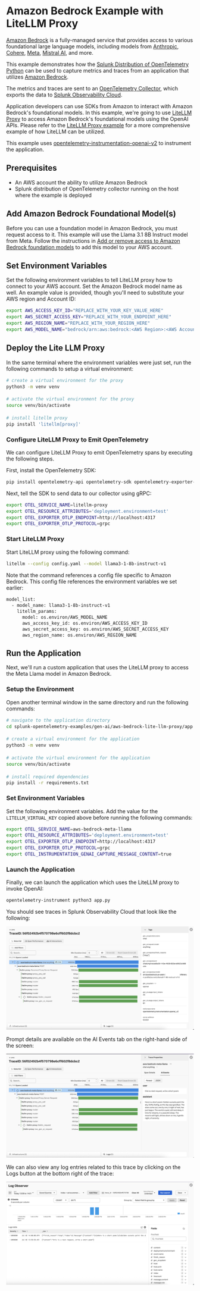 # Amazon Bedrock Example with LiteLLM Proxy

[Amazon Bedrock](https://aws.amazon.com/bedrock/) is a fully-managed service that provides 
access to various foundational large language models, including models from [Anthropic](https://aws.amazon.com/bedrock/anthropic), 
[Cohere](https://aws.amazon.com/bedrock/cohere/), [Meta](https://aws.amazon.com/bedrock/llama/), 
[Mistral AI](https://aws.amazon.com/bedrock/mistral/), and more. 

This example demonstrates how the
[Splunk Distribution of OpenTelemetry Python](https://help.splunk.com/en/splunk-observability-cloud/manage-data/instrument-back-end-services/instrument-back-end-applications-to-send-spans-to-splunk-apm./instrument-a-python-application/about-splunk-otel-python)
can be used to capture metrics and traces from an application that utilizes
[Amazon Bedrock](https://aws.amazon.com/bedrock/).

The metrics and traces are sent to an [OpenTelemetry Collector](https://help.splunk.com/en/splunk-observability-cloud/manage-data/splunk-distribution-of-the-opentelemetry-collector/get-started-with-the-splunk-distribution-of-the-opentelemetry-collector),
which exports the data to [Splunk Observability Cloud](https://www.splunk.com/en_us/products/observability-cloud.html).

Application developers can use SDKs from Amazon to interact with Amazon Bedrock's 
foundational models.  In this example, we're going to use [LiteLLM Proxy](https://docs.litellm.ai/)
to access Amazon Bedrock's foundational models using the OpenAI APIs. Please refer to the 
[LiteLLM Proxy example](../lite-llm-proxy) for a more comprehensive example of how LiteLLM can 
be utilized. 

This example uses [opentelemetry-instrumentation-openai-v2](https://pypi.org/project/opentelemetry-instrumentation-openai-v2/)
to instrument the application.

## Prerequisites

* An AWS account the ability to utilize Amazon Bedrock
* Splunk distribution of OpenTelemetry collector running on the host where the example is deployed

## Add Amazon Bedrock Foundational Model(s)

Before you can use a foundation model in Amazon Bedrock, you must request access to it.
This example will use the Llama 3.1 8B Instruct model from Meta.  Follow the instructions in
[Add or remove access to Amazon Bedrock foundation models](https://docs.aws.amazon.com/bedrock/latest/userguide/model-access-modify.html)
to add this model to your AWS account.

## Set Environment Variables

Set the following environment variables to tell LiteLLM proxy how to connect to 
your AWS account.  Set the Amazon Bedrock model name as well.  An example value is provided, 
though you'll need to substitute your AWS region and Account ID: 

``` bash
export AWS_ACCESS_KEY_ID="REPLACE_WITH_YOUR_KEY_VALUE_HERE"
export AWS_SECRET_ACCESS_KEY="REPLACE_WITH_YOUR_ENDPOINT_HERE"
export AWS_REGION_NAME="REPLACE_WITH_YOUR_REGION_HERE"
export AWS_MODEL_NAME="bedrock/arn:aws:bedrock:<AWS Region>:<AWS Account ID>:inference-profile/us.meta.llama3-1-8b-instruct-v1:0"
```

## Deploy the Lite LLM Proxy 

In the same terminal where the environment variables were just set, run 
the following commands to setup a virtual environment: 

``` bash
# create a virtual environment for the proxy
python3 -m venv venv

# activate the virtual environment for the proxy
source venv/bin/activate

# install litellm proxy 
pip install 'litellm[proxy]'
```

### Configure LiteLLM Proxy to Emit OpenTelemetry

We can configure LiteLLM Proxy to emit OpenTelemetry spans by executing the following steps.

First, install the OpenTelemetry SDK:

```bash
pip install opentelemetry-api opentelemetry-sdk opentelemetry-exporter-otlp -U
```

Next, tell the SDK to send data to our collector using gRPC:

```bash
export OTEL_SERVICE_NAME=litellm-proxy
export OTEL_RESOURCE_ATTRIBUTES='deployment.environment=test'
export OTEL_EXPORTER_OTLP_ENDPOINT=http://localhost:4317
export OTEL_EXPORTER_OTLP_PROTOCOL=grpc
```

### Start LiteLLM Proxy

Start LiteLLM proxy using the following command:

``` bash
litellm --config config.yaml --model llama3-1-8b-instruct-v1
```

Note that the command references a config file specific to Amazon Bedrock. This config file 
references the environment variables we set earlier: 

````
model_list:
  - model_name: llama3-1-8b-instruct-v1
    litellm_params:
      model: os.environ/AWS_MODEL_NAME
      aws_access_key_id: os.environ/AWS_ACCESS_KEY_ID
      aws_secret_access_key: os.environ/AWS_SECRET_ACCESS_KEY
      aws_region_name: os.environ/AWS_REGION_NAME
````

## Run the Application

Next, we'll run a custom application that uses the LiteLLM proxy to access the 
Meta Llama model in Amazon Bedrock. 

### Setup the Environment

Open another terminal window in the same directory and run the following commands:

``` bash
# navigate to the application directory
cd splunk-opentelemetry-examples/gen-ai/aws-bedrock-lite-llm-proxy/app

# create a virtual environment for the application
python3 -m venv venv

# activate the virtual environment for the application
source venv/bin/activate

# install required dependencies 
pip install -r requirements.txt 
```

### Set Environment Variables

Set the following environment variables.  Add the value for the `LITELLM_VIRTUAL_KEY` copied above
before running the following commands:

``` bash
export OTEL_SERVICE_NAME=aws-bedrock-meta-llama
export OTEL_RESOURCE_ATTRIBUTES='deployment.environment=test'
export OTEL_EXPORTER_OTLP_ENDPOINT=http://localhost:4317
export OTEL_EXPORTER_OTLP_PROTOCOL=grpc
export OTEL_INSTRUMENTATION_GENAI_CAPTURE_MESSAGE_CONTENT=true
```

### Launch the Application

Finally, we can launch the application which uses the LiteLLM proxy to invoke OpenAI:

``` bash
opentelemetry-instrument python3 app.py
```

You should see traces in Splunk Observability Cloud that look like the following:

![Example trace](./images/trace.png)

Prompt details are available on the AI Events tab on the right-hand side of the screen:

![Prompt details](./images/prompt-details.png)

We can also view any log entries related to this trace by clicking on the Logs button
at the bottom right of the trace:

![Related logs](./images/related-logs.png)